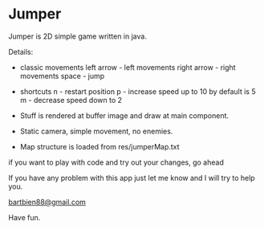 Jumper
======

Jumper is 2D simple game written in java.

Details:

- classic movements
	left arrow - left movements
	right arrow - right movements
	space - jump

- shortcuts
	n - restart position
	p - increase speed up to 10 by default is 5
	m - decrease speed down to 2

- Stuff is rendered at buffer image and draw at main component.

- Static camera, simple movement, no enemies.

- Map structure is loaded from res/jumperMap.txt

if you want to play with code and try out your changes, go ahead

If you have any problem with this app just let me know and I will try to help you.

bartbien88@gmail.com

Have fun.